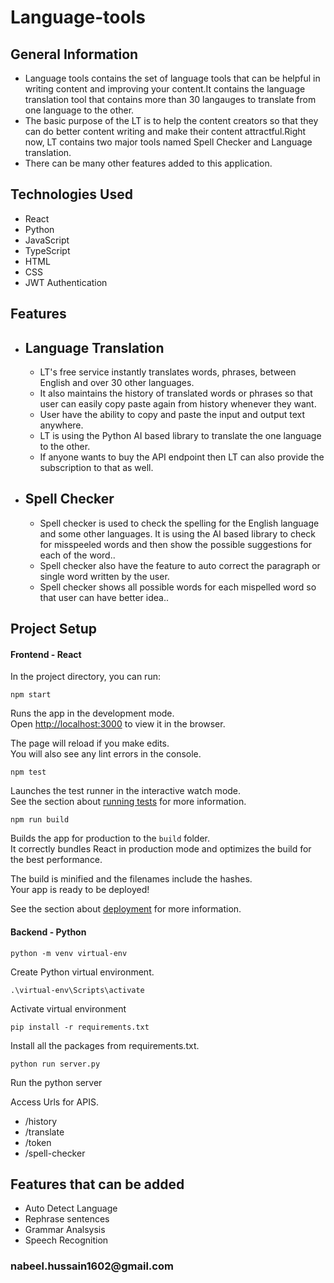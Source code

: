 # Language-tools
<h2>General Information</h2>
<ul>
  <li>Language tools contains the set of language tools that can be helpful in writing content and improving your content.It contains the language translation tool that contains more than 30 langauges to translate from one language to the other.
</li>
  <li>The basic purpose of the LT is to help the content creators so that they can do better content writing and make their content attractful.Right now, LT contains two major tools named Spell Checker and Language translation.
</li>
  <li>There can be many other features added to this application.</li>
</ul>
<h2>Technologies Used</h2>
<ul>
  <li> React</li>
  <li> Python</li>
  <li> JavaScript</li>
  <li> TypeScript</li>
  <li> HTML</li>
  <li> CSS</li>
  <li> JWT Authentication</li>
 </ul>
<h2> Features</h2>
<ul>
<li><h2>Language Translation</h2> <ul>
  <li>LT's free service instantly translates words, phrases, between English and over 30 other languages.</li>
  <li>It also maintains the history of translated words or phrases so that user can easily copy paste again from history whenever they want.</li>
  <li>User have the ability to copy and paste the input and output text anywhere.</li>
  <li>LT is using the Python AI based library to translate the one language to the other.</li>
  <li>If anyone wants to buy the API endpoint then LT can also provide the subscription to that as well.</li>
 </ul></li>
<li><h2>Spell Checker</h2> <ul>
  <li>Spell checker is used to check the spelling for the English language and some other languages. It is using the AI based library to check for misspeeled words and then show the possible suggestions for each of the word..</li>
  <li>Spell checker also have the feature to auto correct the paragraph or single word written by the user.</li>
  <li>Spell checker shows all possible words for each mispelled word so that user can have better idea..</li>
 </ul></li>
</ul>
<h2> Project Setup</h2>
<h4>Frontend - React</h3>
In the project directory, you can run:

 `npm start`

Runs the app in the development mode.\
Open [http://localhost:3000](http://localhost:3000) to view it in the browser.

The page will reload if you make edits.\
You will also see any lint errors in the console.

 `npm test`

Launches the test runner in the interactive watch mode.\
See the section about [running tests](https://facebook.github.io/create-react-app/docs/running-tests) for more information.

`npm run build`

Builds the app for production to the `build` folder.\
It correctly bundles React in production mode and optimizes the build for the best performance.

The build is minified and the filenames include the hashes.\
Your app is ready to be deployed!

See the section about [deployment](https://facebook.github.io/create-react-app/docs/deployment) for more information.
<h4>Backend - Python</h3>

`python -m venv virtual-env`

Create Python virtual environment.

`.\virtual-env\Scripts\activate `

Activate virtual environment

`pip install -r requirements.txt`

Install all the packages from requirements.txt.

`python run server.py`

Run the python server

Access Urls for APIS.
<ul>
  <li>/history</li>
  <li>/translate</li>
  <li>/token</li>
  <li>/spell-checker</li>
 </ul>
<h2> Features that can be added</h2>
<ul>
  <li>Auto Detect Language</li>
  <li>Rephrase sentences</li>
  <li>Grammar Analsysis</li>
  <li>Speech Recognition</li>
 </ul>
<h3>nabeel.hussain1602@gmail.com</h3>
